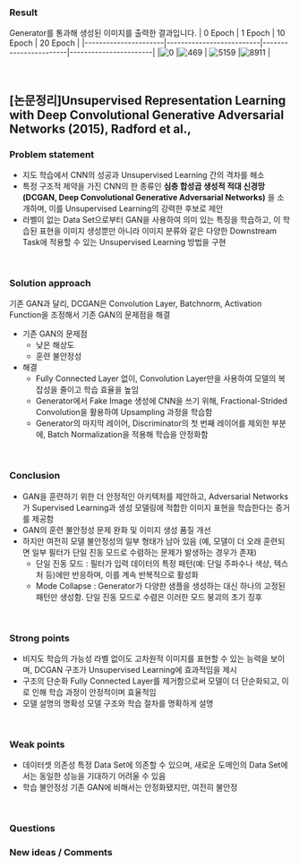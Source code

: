 ### Result
Generator를 통과해 생성된 이미지를 출력한 결과입니다.
| 0 Epoch        | 1 Epoch       | 10 Epoch        | 20 Epoch        |
|----------------------|--------------------------|-----------------------|-----------------------|
|![0](https://github.com/user-attachments/assets/df118543-0da0-4670-8614-d67314081a02) |![469](https://github.com/user-attachments/assets/97e27abe-4f38-4caf-ad8c-fedccca73ec3) | ![5159](https://github.com/user-attachments/assets/c9486bec-8309-40a0-9a09-fbd7447c8932) |![8911](https://github.com/user-attachments/assets/b11d2289-fd16-4350-bb82-696fba3d89dc) |

<br>

## [논문정리]Unsupervised Representation Learning with Deep Convolutional Generative Adversarial Networks (2015), Radford et al.,

### Problem statement
- 지도 학습에서 CNN의 성공과 Unsupervised Learning 간의 격차를 해소
- 특정 구조적 제약을 가진 CNN의 한 종류인 **심층 합성곱 생성적 적대 신경망(DCGAN, Deep Convolutional Generative Adversarial Networks)** 을 소개하며, 이를 Unsupervised Learning의 강력한 후보로 제안
- 라벨이 없는 Data Set으로부터 GAN을 사용하여 의미 있는 특징을 학습하고, 이 학습된 표현을 이미지 생성뿐만 아니라 이미지 분류와 같은 다양한 Downstream Task에 적용할 수 있는 Unsupervised Learning 방법을 구현  

<br>

### Solution approach
기존 GAN과 달리, DCGAN은 Convolution Layer, Batchnorm, Activation Function을 조정해서 기존 GAN의 문제점을 해결
- 기존 GAN의 문제점
	- 낮은 해상도
	- 훈련 불안정성
- 해결 
	- Fully Connected Layer 없이, Convolution Layer만을 사용하여 모델의 복잡성을 줄이고 학습 효율을 높임
	- Generator에서 Fake Image 생성에 CNN을 쓰기 위해, Fractional-Strided Convolution을 활용하여 Upsampling 과정을 학습함
	- Generator의 마지막 레이어, Discriminator의 첫 번째 레이어를 제외한 부분에, Batch Normalization을 적용해 학습을 안정화함

<br>

### Conclusion
- GAN을 훈련하기 위한 더 안정적인 아키텍처를 제안하고, Adversarial Networks가 Supervised Learning과 생성 모델링에 적합한 이미지 표현을 학습한다는 증거를 제공함
- GAN의 훈련 불안정성 문제 완화 및 이미지 생성 품질 개선
- 하지만 여전히 모델 불안정성의 일부 형태가 남아 있음 (예, 모델이 더 오래 훈련되면 일부 필터가 단일 진동 모드로 수렴하는 문제가 발생하는 경우가 존재)
	- 단일 진동 모드 : 필터가 입력 데이터의 특정 패턴(예: 단일 주파수나 색상, 텍스처 등)에만 반응하며, 이를 계속 반복적으로 활성화
   	- Mode Collapse : Generator가 다양한 샘플을 생성하는 대신 하나의 고정된 패턴만 생성함. 단일 진동 모드로 수렴은 이러한 모드 붕괴의 초기 징후
   	  
<br>

### Strong points
- 비지도 학습의 가능성
	라벨 없이도 고차원적 이미지를 표현할 수 있는 능력을 보이며, DCGAN 구조가 Unsupervised Learning에 효과적임을 제시
- 구조의 단순화
	Fully Connected Layer를 제거함으로써 모델이 더 단순화되고, 이로 인해 학습 과정이 안정적이며 효율적임
- 모델 설명의 명확성
	모델 구조와 학습 절차를 명확하게 설명

<br>

### Weak points
- 데이터셋 의존성
	특정 Data Set에 의존할 수 있으며, 새로운 도메인의 Data Set에서는 동일한 성능을 기대하기 어려울 수 있음
- 학습 불안정성
	기존 GAN에 비해서는 안정화됐지만, 여전히 불안정

<br>

### Questions


### New ideas / Comments
